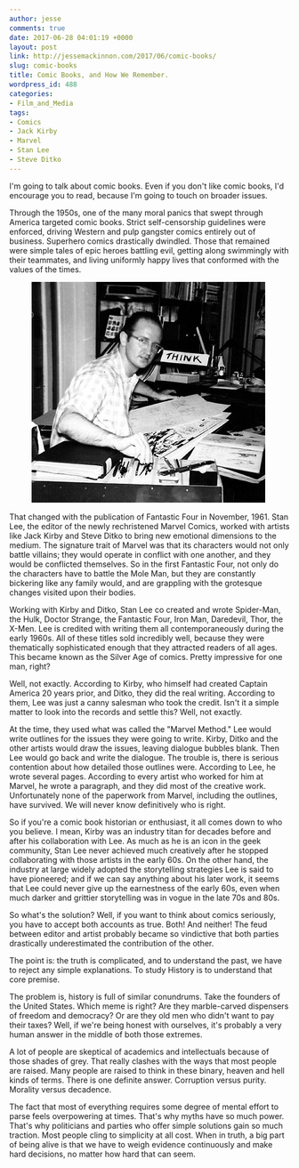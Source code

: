```yaml
---
author: jesse
comments: true
date: 2017-06-28 04:01:19 +0000
layout: post
link: http://jessemackinnon.com/2017/06/comic-books/
slug: comic-books
title: Comic Books, and How We Remember.
wordpress_id: 488
categories:
- Film_and_Media
tags:
- Comics
- Jack Kirby
- Marvel
- Stan Lee
- Steve Ditko
---
```


I'm going to talk about comic books. Even if you don't like comic books, I'd encourage you to read, because I'm going to touch on broader issues.

Through the 1950s, one of the many moral panics that swept through America targeted comic books. Strict self-censorship guidelines were enforced, driving Western and pulp gangster comics entirely out of business. Superhero comics drastically dwindled. Those that remained were simple tales of epic heroes battling evil, getting along swimmingly with their teammates, and living uniformly happy lives that conformed with the values of the times.

<figure class="img--centered">
  <img src="/images/2017/ditko.jpg" alt="">
</figure>

That changed with the publication of Fantastic Four in November, 1961. Stan Lee, the editor of the newly rechristened Marvel Comics, worked with artists like Jack Kirby and Steve Ditko to bring new emotional dimensions to the medium. The signature trait of Marvel was that its characters would not only battle villains; they would operate in conflict with one another, and they would be conflicted themselves. So in the first Fantastic Four, not only do the characters have to battle the Mole Man, but they are constantly bickering like any family would, and are grappling with the grotesque changes visited upon their bodies.

Working with Kirby and Ditko, Stan Lee co created and wrote Spider-Man, the Hulk, Doctor Strange, the Fantastic Four, Iron Man, Daredevil, Thor, the X-Men. Lee is credited with writing them all contemporaneously during the early 1960s. All of these titles sold incredibly well, because they were thematically sophisticated enough that they attracted readers of all ages. This became known as the Silver Age of comics. Pretty impressive for one man, right?

Well, not exactly. According to Kirby, who himself had created Captain America 20 years prior, and Ditko, they did the real writing. According to them, Lee was just a canny salesman who took the credit. Isn't it a simple matter to look into the records and settle this? Well, not exactly.

At the time, they used what was called the "Marvel Method." Lee would write outlines for the issues they were going to write. Kirby, Ditko and the other artists would draw the issues, leaving dialogue bubbles blank. Then Lee would go back and write the dialogue. The trouble is, there is serious contention about how detailed those outlines were. According to Lee, he wrote several pages. According to every artist who worked for him at Marvel, he wrote a paragraph, and they did most of the creative work. Unfortunately none of the paperwork from Marvel, including the outlines, have survived. We will never know definitively who is right.

So if you're a comic book historian or enthusiast, it all comes down to who you believe. I mean, Kirby was an industry titan for decades before and after his collaboration with Lee. As much as he is an icon in the geek community, Stan Lee never achieved much creatively after he stopped collaborating with those artists in the early 60s. On the other hand, the industry at large widely adopted the storytelling strategies Lee is said to have pioneered; and if we can say anything about his later work, it seems that Lee could never give up the earnestness of the early 60s, even when much darker and grittier storytelling was in vogue in the late 70s and 80s.

So what's the solution? Well, if you want to think about comics seriously, you have to accept both accounts as true. Both! And neither! The feud between editor and artist probably became so vindictive that both parties drastically underestimated the contribution of the other.

The point is: the truth is complicated, and to understand the past, we have to reject any simple explanations. To study History is to understand that core premise.

The problem is, history is full of similar conundrums. Take the founders of the United States. Which meme is right? Are they marble-carved dispensers of freedom and democracy? Or are they old men who didn't want to pay their taxes? Well, if we're being honest with ourselves, it's probably a very human answer in the middle of both those extremes.

A lot of people are skeptical of academics and intellectuals because of those shades of grey. That really clashes with the ways that most people are raised. Many people are raised to think in these binary, heaven and hell kinds of terms. There is one definite answer. Corruption versus purity. Morality versus decadence.

The fact that most of everything requires some degree of mental effort to parse feels overpowering at times. That's why myths have so much power. That's why politicians and parties who offer simple solutions gain so much traction. Most people cling to simplicity at all cost. When in truth, a big part of being alive is that we have to weigh evidence continuously and make hard decisions, no matter how hard that can seem.
